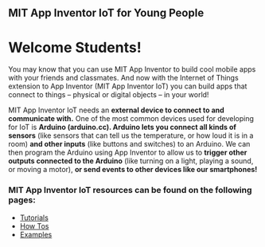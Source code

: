 ## MIT App Inventor IoT for Young People

# Welcome Students!

You may know that you can use MIT App Inventor to build cool mobile apps with your friends and classmates. And now with the Internet of Things extension to App Inventor (MIT App Inventor IoT) you can build apps that connect to things – physical or digital objects – in your world!

MIT App Inventor IoT needs an **external device to connect to and communicate with.** One of the most common devices used for developing for IoT is **Arduino (arduino.cc). Arduino lets you connect all kinds of sensors** (like sensors that can tell us the temperature, or how loud it is in a room) **and other inputs** (like buttons and switches) to an Arduino. We can then program the Arduino using App Inventor to allow us to **trigger other outputs connected to the Arduino** (like turning on a light, playing a sound, or moving a motor), **or send events to other devices like our smartphones!**

### MIT App Inventor IoT resources can be found on the following pages:

-   [Tutorials](#/students/tutorials)
-   [How Tos](#/students/howtos)
-   [Examples](#/students/examples)
